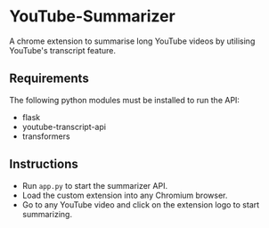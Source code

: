 # YouTube-Summarizer
A chrome extension to summarise long YouTube videos by utilising YouTube's transcript feature.

## Requirements
The following python modules must be installed to run the API:
* flask
* youtube-transcript-api
* transformers

## Instructions
* Run ```app.py``` to start the summarizer API.
* Load the custom extension into any Chromium browser.
* Go to any YouTube video and click on the extension logo to start summarizing.
